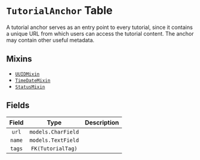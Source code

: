 # `TutorialAnchor` Table

A tutorial anchor serves as an entry point to every tutorial, since it contains a unique URL from which users can access the tutorial content. The anchor may contain other useful metadata. 

## Mixins

* [`UUIDMixin`](/RFCs/backend/database/mixins.md#UUIDMixin)
* [`TimeDateMixin`](/RFCs/backend/database/mixins.md#TimeDateMixin)
* [`StatusMixin`](/RFCs/backend/database/mixins.md#StatusMixin)

## Fields 

| Field  |        Type        | Description |
| :----: | :----------------: | :---------: |
| `url`  | `models.CharField` |             |
| `name` | `models.TextField` |             |
| `tags` | `FK(TutorialTag)`  |             |

